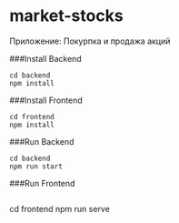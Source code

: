 # market-stocks
Приложение: Покурпка и продажа акций

###Install Backend
```
cd backend
npm install
```

###Install Frontend
```
cd frontend
npm install
```

###Run Backend
```
cd backend
npm run start
```

###Run Frontend
```

```
cd frontend
npm run serve
```
